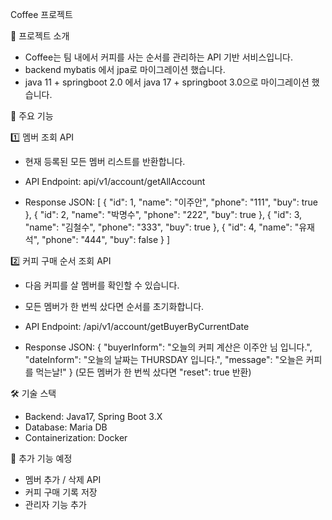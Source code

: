 Coffee 프로젝트

📌 프로젝트 소개
- Coffee는 팀 내에서 커피를 사는 순서를 관리하는 API 기반 서비스입니다.
- backend mybatis 에서 jpa로 마이그레이션 했습니다.
- java 11 + springboot 2.0 에서 java 17 + springboot 3.0으로 마이그레이션 했습니다.

🚀 주요 기능

1️⃣ 멤버 조회 API
- 현재 등록된 모든 멤버 리스트를 반환합니다.

- API Endpoint: api/v1/account/getAllAccount

- Response JSON:
[
    {
        "id": 1,
        "name": "이주안",
        "phone": "111",
        "buy": true
    },
    {
        "id": 2,
        "name": "박명수",
        "phone": "222",
        "buy": true
    },
    {
        "id": 3,
        "name": "김철수",
        "phone": "333",
        "buy": true
    },
    {
        "id": 4,
        "name": "유재석",
        "phone": "444",
        "buy": false
    }
]

2️⃣ 커피 구매 순서 조회 API
- 다음 커피를 살 멤버를 확인할 수 있습니다.
- 모든 멤버가 한 번씩 샀다면 순서를 초기화합니다.

- API Endpoint: /api/v1/account/getBuyerByCurrentDate

- Response JSON:
{
    "buyerInform": "오늘의 커피 계산은 이주안 님 입니다.",
    "dateInform": "오늘의 날짜는 THURSDAY 입니다.",
    "message": "오늘은 커피를 먹는날!"
}
(모든 멤버가 한 번씩 샀다면 "reset": true 반환)

🛠 기술 스택
- Backend: Java17, Spring Boot 3.X
- Database: Maria DB
- Containerization: Docker

📌 추가 기능 예정
- 멤버 추가 / 삭제 API
- 커피 구매 기록 저장
- 관리자 기능 추가
